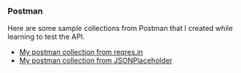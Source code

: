 <h3>Postman</h3>

Here are some sample collections from Postman that I created while learning to test the API.

<ul>
<li><a href="https://www.postman.com/aviation-geologist-38287031/workspace/test-bootcamp/collection/25345801-5d34f760-a30f-4ef9-9abd-c37ef081874f?action=share&creator=25345801">My postman collection from reqres.in</a></li>
<li><a href="https://www.postman.com/aviation-geologist-38287031/workspace/test-bootcamp/collection/25345801-bea89204-fc9a-4f90-8bd0-edf957f5c59b?action=share&creator=25345801">My postman collection from JSONPlaceholder</a></li>
  
</ul>



